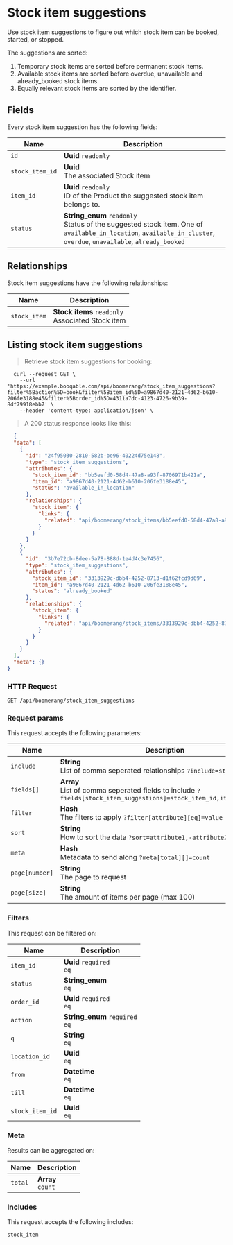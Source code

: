 # Stock item suggestions

Use stock item suggestions to figure out which stock item can be booked,
started, or stopped.

The suggestions are sorted:
  1. Temporary stock items are sorted before permanent stock items.
  2. Available stock items are sorted before overdue, unavailable and already_booked stock items.
  3. Equally relevant stock items are sorted by the identifier.

## Fields
Every stock item suggestion has the following fields:

Name | Description
-- | --
`id` | **Uuid** `readonly`<br>
`stock_item_id` | **Uuid** <br>The associated Stock item
`item_id` | **Uuid** `readonly`<br>ID of the Product the suggested stock item belongs to.
`status` | **String_enum** `readonly`<br>Status of the suggested stock item. One of `available_in_location`, `available_in_cluster`, `overdue`, `unavailable`, `already_booked` 


## Relationships
Stock item suggestions have the following relationships:

Name | Description
-- | --
`stock_item` | **Stock items** `readonly`<br>Associated Stock item


## Listing stock item suggestions



> Retrieve stock item suggestions for booking:

```shell
  curl --request GET \
    --url 'https://example.booqable.com/api/boomerang/stock_item_suggestions?filter%5Baction%5D=book&filter%5Bitem_id%5D=a9867d40-2121-4d62-b610-206fe3188e45&filter%5Border_id%5D=4311a7dc-4123-4726-9b39-8df79918ebb7' \
    --header 'content-type: application/json' \
```

> A 200 status response looks like this:

```json
  {
  "data": [
    {
      "id": "24f95030-2810-582b-be96-40224d75e148",
      "type": "stock_item_suggestions",
      "attributes": {
        "stock_item_id": "bb5eefd0-58d4-47a8-a93f-8706971b421a",
        "item_id": "a9867d40-2121-4d62-b610-206fe3188e45",
        "status": "available_in_location"
      },
      "relationships": {
        "stock_item": {
          "links": {
            "related": "api/boomerang/stock_items/bb5eefd0-58d4-47a8-a93f-8706971b421a"
          }
        }
      }
    },
    {
      "id": "3b7e72cb-8dee-5a78-888d-1e4d4c3e7456",
      "type": "stock_item_suggestions",
      "attributes": {
        "stock_item_id": "3313929c-dbb4-4252-8713-d1f62fcd9d69",
        "item_id": "a9867d40-2121-4d62-b610-206fe3188e45",
        "status": "already_booked"
      },
      "relationships": {
        "stock_item": {
          "links": {
            "related": "api/boomerang/stock_items/3313929c-dbb4-4252-8713-d1f62fcd9d69"
          }
        }
      }
    }
  ],
  "meta": {}
}
```

### HTTP Request

`GET /api/boomerang/stock_item_suggestions`

### Request params

This request accepts the following parameters:

Name | Description
-- | --
`include` | **String** <br>List of comma seperated relationships `?include=stock_item`
`fields[]` | **Array** <br>List of comma seperated fields to include `?fields[stock_item_suggestions]=stock_item_id,item_id,status`
`filter` | **Hash** <br>The filters to apply `?filter[attribute][eq]=value`
`sort` | **String** <br>How to sort the data `?sort=attribute1,-attribute2`
`meta` | **Hash** <br>Metadata to send along `?meta[total][]=count`
`page[number]` | **String** <br>The page to request
`page[size]` | **String** <br>The amount of items per page (max 100)


### Filters

This request can be filtered on:

Name | Description
-- | --
`item_id` | **Uuid** `required`<br>`eq`
`status` | **String_enum** <br>`eq`
`order_id` | **Uuid** `required`<br>`eq`
`action` | **String_enum** `required`<br>`eq`
`q` | **String** <br>`eq`
`location_id` | **Uuid** <br>`eq`
`from` | **Datetime** <br>`eq`
`till` | **Datetime** <br>`eq`
`stock_item_id` | **Uuid** <br>`eq`


### Meta

Results can be aggregated on:

Name | Description
-- | --
`total` | **Array** <br>`count`


### Includes

This request accepts the following includes:

`stock_item`





